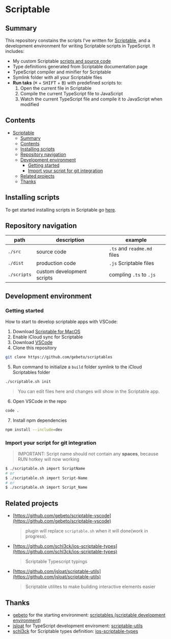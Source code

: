 # Scriptable

## Summary

This repository constains the scripts I've written for [Scriptable](https://scriptable.app), and a development environment for writing Scriptable scripts in TypeScript. It includes:

- My custom Scriptable [scripts and source code](src/README.md)
- Type definitions generated from Scriptable documentation page
- TypeScript compiler and minifier for Scriptable
- Symlink folder with all your Scriptable files
- **Run taks** (<kbd>⌘</kbd> + <kbd>SHIFT</kbd> + <kbd>B</kbd>) with predefined scripts to:
  1. Open the current file in Scriptable
  2. Compile the current TypeScript file to JavaScript
  3. Watch the current TypeScript file and compile it to JavaScript when modified

## Contents

- [Scriptable](#scriptable)
  - [Summary](#summary)
  - [Contents](#contents)
  - [Installing scripts](#installing-scripts)
  - [Repository navigation](#repository-navigation)
  - [Development environment](#development-environment)
    - [Getting started](#getting-started)
    - [Import your script for git integration](#import-your-script-for-git-integration)
  - [Related projects](#related-projects)
  - [Thanks](#thanks)

## Installing scripts

To get started installing scripts in Scriptable go [here](src/README.md).

## Repository navigation

| path        | description                | example                     |
| ----------- | -------------------------- | --------------------------- |
| `./src`     | source code                | `.ts` and `readme.md` files |
| `./dist`    | production code            | `.js` Scriptable files      |
| `./scripts` | custom development scripts | compling `.ts` to `.js`     |

## Development environment

### Getting started

How to start to develop scriptable apps with VSCode:

1. Download [Scriptable for MacOS](https://scriptable.app/mac-beta/)
2. Enable iCloud sync for Scriptable
3. Download [VSCode](https://code.visualstudio.com/)
4. Clone this repository

  ```sh
  git clone https://github.com/gebeto/scriptables
  ```

5. Run command to initialize a `build` folder symlink to the iCloud Scriptables folder

  ```sh
  ./scriptable.sh init
  ```

  > You can edit files here and changes will show in the Scriptable app.

6. Open VSCode in the repo

  ```sh
  code .
  ```

7. Install npm dependencies

  ```sh
  npm install --include=dev
  ```

### Import your script for git integration

 > IMPORTANT: Script name should not contain any **spaces**, because RUN hotkey will now working

```sh
$ ./scriptable.sh import ScriptName
# or
$ ./scriptable.sh import Script-Name
# or
$ ./scriptable.sh import Script_Name
```

## Related projects

- [https://github.com/gebeto/scriptable-vscode](https://github.com/gebeto/scriptable-vscode)
  > plugin will replace `scriptable.sh` when it will done(work in progress).
- [https://github.com/schl3ck/ios-scriptable-types](https://github.com/schl3ck/ios-scriptable-types)
  > Scriptable Typescript typings
- [https://github.com/jsloat/scriptable-utils](https://github.com/jsloat/scriptable-utils)
  > Scriptable utilites to make building interactive elements easier

## Thanks

- [gebeto](https://github.com/gebeto) for the starting environment: [scriptables (scriptable development environment)](https://github.com/gebeto/scriptables)
- [jsloat](https://github.com/jsloat) for TypeScript development enviroment: [scriptable-utils](https://sloat.life/#/scriptable-utils)
- [schl3ck](https://github.com/schl3ck) for Scriptable types definition: [ios-scriptable-types](https://github.com/schl3ck/ios-scriptable-types)
